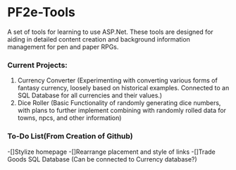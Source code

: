 
<h1>PF2e-Tools</h1>

A set of tools for learning to use ASP.Net. These tools are designed for aiding in detailed content creation and background information management for pen and paper RPGs.

<h3>Current Projects:</h3>

<ol>
      <li>Currency Converter (Experimenting with converting various forms of fantasy currency, loosely based on historical examples. Connected to an SQL Database for all currencies and their values.)</li>
      <li>Dice Roller (Basic Functionality of randomly generating dice numbers, with plans to further implement combining with randomly rolled data for towns, npcs, and other information)</li>
</ol>

<h3>To-Do List(From Creation of Github)</h3>
-[]Stylize homepage
-[]Rearrange placement and style of links
-[]Trade Goods SQL Database (Can be connected to Currency database?)
